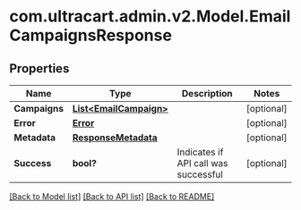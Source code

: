 # com.ultracart.admin.v2.Model.EmailCampaignsResponse
## Properties

Name | Type | Description | Notes
------------ | ------------- | ------------- | -------------
**Campaigns** | [**List&lt;EmailCampaign&gt;**](EmailCampaign.md) |  | [optional] 
**Error** | [**Error**](Error.md) |  | [optional] 
**Metadata** | [**ResponseMetadata**](ResponseMetadata.md) |  | [optional] 
**Success** | **bool?** | Indicates if API call was successful | [optional] 


[[Back to Model list]](../README.md#documentation-for-models) [[Back to API list]](../README.md#documentation-for-api-endpoints) [[Back to README]](../README.md)

